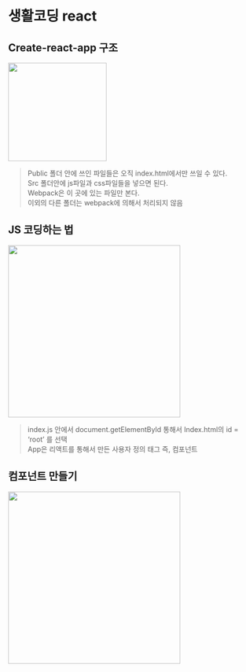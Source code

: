 # 생활코딩 react
## Create-react-app 구조
<div>
  <img src="https://user-images.githubusercontent.com/52212226/101463592-f8574c80-3980-11eb-9ab1-5451eacfe2d8.png" width="200">
</div>

> Public 폴더 안에 쓰인 파일들은 오직 index.html에서만 쓰일 수 있다.         
> Src 폴더안에 js파일과 css파일들을 넣으면 된다.     
> Webpack은 이 곳에 있는 파일만 본다.    
> 이외의 다른 폴더는 webpack에 의해서 처리되지 않음    

## JS 코딩하는 법
<div>
  <img src="https://user-images.githubusercontent.com/52212226/101465864-d0b5b380-3983-11eb-9b8a-093da45b9ad9.png" width="350">
</div>

> index.js 안에서 document.getElementById 통해서 Index.html의 id = ‘root’ 를 선택       
> App은 리액트를 통해서 만든 사용자 정의 태그 즉, 컴포넌트    

## 컴포넌트 만들기
<div>
  <img src="https://user-images.githubusercontent.com/52212226/101466541-9ac4ff00-3984-11eb-9fee-8e3ee8074e47.png" width="350">
</div>
